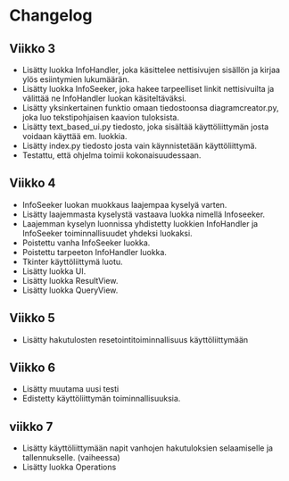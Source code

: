 # Changelog


## Viikko 3
- Lisätty luokka InfoHandler, joka käsittelee nettisivujen sisällön ja kirjaa ylös esiintymien lukumäärän. 
- Lisätty luokka InfoSeeker, joka hakee tarpeelliset linkit nettisivuilta ja välittää ne InfoHandler luokan käsiteltäväksi.
- Lisätty yksinkertainen funktio omaan tiedostoonsa diagramcreator.py, joka luo tekstipohjaisen kaavion tuloksista.
- Lisätty text_based_ui.py tiedosto, joka sisältää käyttöliittymän josta voidaan käyttää em. luokkia.
- Lisätty index.py tiedosto josta vain käynnistetään käyttöliittymä.
- Testattu, että ohjelma toimii kokonaisuudessaan.

## Viikko 4
- InfoSeeker luokan muokkaus laajempaa kyselyä varten.
- Lisätty laajemmasta kyselystä vastaava luokka nimellä Infoseeker.
- Laajemman kyselyn luonnissa yhdistetty luokkien InfoHandler ja InfoSeeker toiminnallisuudet yhdeksi luokaksi.
- Poistettu vanha InfoSeeker luokka.
- Poistettu tarpeeton InfoHandler luokka.
- Tkinter käyttöliittymä luotu.
- Lisätty luokka UI.
- Lisätty luokka ResultView.
- Lisätty luokka QueryView.
## Viikko 5
- Lisätty hakutulosten resetointitoiminnallisuus käyttöliittymään

## Viikko 6
- Lisätty muutama uusi testi
- Edistetty käyttöliittymän toiminnallisuuksia.

## viikko 7
- Lisätty käyttöliittymään napit vanhojen hakutuloksien selaamiselle ja tallennukselle. (vaiheessa) 
- Lisätty luokka Operations
